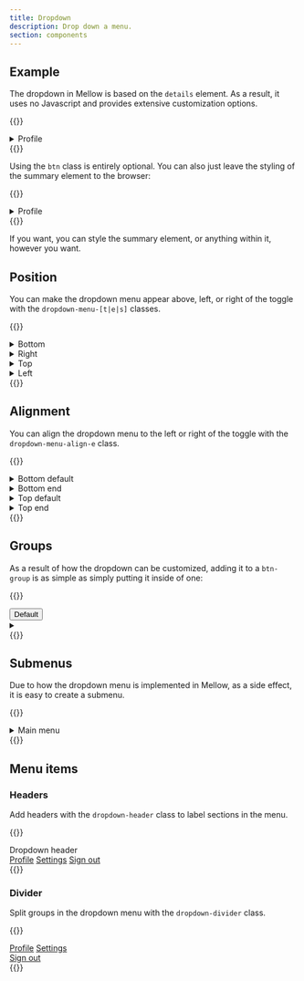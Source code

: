 ```yaml
---
title: Dropdown
description: Drop down a menu.
section: components
---
```


## Example
The dropdown in Mellow is based on the `details` element. As a result, it uses no Javascript and provides extensive customization options.

{{<example>}}
<details class="dropdown btn btn-default">
  <summary>
    Profile <i class="vi vi-angle-down"></i>
  </summary>
  
  <div class="dropdown-menu">
    <a class="dropdown-item active" href="#">Profile</a>
    <a class="dropdown-item" href="#">Settings</a>
    <a class="dropdown-item" href="#">Sign out</a>
  </div>
</details>
{{</example>}}

Using the `btn` class is entirely optional. You can also just leave the styling of the summary element to the browser:

{{<example>}}
<details class="dropdown">
  <summary>
    Profile
  </summary>
  
  <div class="dropdown-menu">
    <a class="dropdown-item active" href="#">Profile</a>
    <a class="dropdown-item" href="#">Settings</a>
    <a class="dropdown-item" href="#">Sign out</a>
  </div>
</details>
{{</example>}}

If you want, you can style the summary element, or anything within it, however you want.

## Position
You can make the dropdown menu appear above, left, or right of the toggle with the `dropdown-menu-[t|e|s]` classes.

{{<example>}}
<details class="dropdown btn btn-color red">
  <summary>
    Bottom <i class="vi vi-angle-down"></i>
  </summary>
  
  <div class="dropdown-menu">
    <a class="dropdown-item" href="#">Profile</a>
    <a class="dropdown-item" href="#">Settings</a>
    <a class="dropdown-item" href="#">Sign out</a>
  </div>
</details>
<details class="dropdown btn btn-color orange">
  <summary>
    Right <i class="vi vi-angle-right"></i>
  </summary>
  
  <div class="dropdown-menu dropdown-menu-e">
    <a class="dropdown-item" href="#">Profile</a>
    <a class="dropdown-item" href="#">Settings</a>
    <a class="dropdown-item" href="#">Sign out</a>
  </div>
</details>
<details class="dropdown btn btn-color amber">
  <summary>
    Top <i class="vi vi-angle-up"></i>
  </summary>
  
  <div class="dropdown-menu dropdown-menu-t">
    <a class="dropdown-item" href="#">Profile</a>
    <a class="dropdown-item" href="#">Settings</a>
    <a class="dropdown-item" href="#">Sign out</a>
  </div>
</details>
<details class="dropdown btn btn-color yellow">
  <summary>
    Left <i class="vi vi-angle-left"></i>
  </summary>
  
  <div class="dropdown-menu dropdown-menu-s">
    <a class="dropdown-item" href="#">Profile</a>
    <a class="dropdown-item" href="#">Settings</a>
    <a class="dropdown-item" href="#">Sign out</a>
  </div>
</details>
{{</example>}}

## Alignment
You can align the dropdown menu to the left or right of the toggle with the `dropdown-menu-align-e` class.

{{<example>}}
<details class="dropdown btn btn-color lime">
  <summary>
    Bottom default <i class="vi vi-angle-down"></i>
  </summary>
  
  <div class="dropdown-menu">
    <a class="dropdown-item" href="#">Profile</a>
    <a class="dropdown-item" href="#">Settings</a>
    <a class="dropdown-item" href="#">Sign out</a>
  </div>
</details>
<details class="dropdown btn btn-color green">
  <summary>
    Bottom end <i class="vi vi-angle-down"></i>
  </summary>
  
  <div class="dropdown-menu dropdown-menu-align-e">
    <a class="dropdown-item" href="#">Profile</a>
    <a class="dropdown-item" href="#">Settings</a>
    <a class="dropdown-item" href="#">Sign out</a>
  </div>
</details>
<details class="dropdown btn btn-color teal">
  <summary>
    Top default <i class="vi vi-angle-up"></i>
  </summary>
  
  <div class="dropdown-menu dropdown-menu-t">
    <a class="dropdown-item" href="#">Profile</a>
    <a class="dropdown-item" href="#">Settings</a>
    <a class="dropdown-item" href="#">Sign out</a>
  </div>
</details>
<details class="dropdown btn btn-color cyan">
  <summary>
    Top end <i class="vi vi-angle-up"></i>
  </summary>
  
  <div class="dropdown-menu dropdown-menu-t dropdown-menu-align-e">
    <a class="dropdown-item" href="#">Profile</a>
    <a class="dropdown-item" href="#">Settings</a>
    <a class="dropdown-item" href="#">Sign out</a>
  </div>
</details>
{{</example>}}

## Groups
As a result of how the dropdown can be customized, adding it to a `btn-group` is as simple as simply putting it inside of one:

{{<example>}}
<div class="btn-group">
  <button type="button" class="btn btn-default">Default</button>
  <details class="dropdown btn btn-default">
    <summary>
      <i class="vi vi-angle-down"></i>
    </summary>
    
    <div class="dropdown-menu">
      <a class="dropdown-item active" href="#">Profile</a>
      <a class="dropdown-item" href="#">Settings</a>
      <a class="dropdown-item" href="#">Sign out</a>
    </div>
  </details>
</div>
{{</example>}}

## Submenus
Due to how the dropdown menu is implemented in Mellow, as a side effect, it is easy to create a submenu.

{{<example>}}
<details class="dropdown btn btn-color blue">
  <summary>
    Main menu <i class="vi vi-angle-down"></i>
  </summary>
  
  <div class="dropdown-menu">
    <a class="dropdown-item" href="#"><i class="vi vi-circle-user"></i> Profile</a>
    <details class="dropdown dropdown-item">
      <summary class="d-flex justify-content-between align-items-center">
        <span><i class="vi vi-gear"></i> Settings</span> <i class="vi vi-angle-right"></i>
      </summary>
      
      <div class="dropdown-menu dropdown-menu-e mt-n1">
        <a class="dropdown-item" href="#"><i class="vi vi-swatchbook"></i> Theme</a>
        <a class="dropdown-item" href="#"><i class="vi vi-shield-keyhole"></i> Privacy</a>
        <a class="dropdown-item" href="#"><i class="vi vi-arrow-right-to-bracket"></i> Account sessions</a>
      </div>
    </details>
    <a class="dropdown-item" href="#"><i class="vi vi-arrow-right-from-bracket"></i> Sign out</a>
  </div>
</details>
{{</example>}}

## Menu items
### Headers
Add headers with the `dropdown-header` class to label sections in the menu.

{{<example class="docs-preview-dropdown-menu">}}
<div class="dropdown-menu">
  <div class="dropdown-header">Dropdown header</div>
  <a class="dropdown-item" href="#">Profile</a>
  <a class="dropdown-item" href="#">Settings</a>
  <a class="dropdown-item" href="#">Sign out</a>
</div>
{{</example>}}

### Divider
Split groups in the dropdown menu with the `dropdown-divider` class.

{{<example class="docs-preview-dropdown-menu">}}
<div class="dropdown-menu">
  <a class="dropdown-item" href="#">Profile</a>
  <a class="dropdown-item" href="#">Settings</a>
  <div class="dropdown-divider"></div>
  <a class="dropdown-item" href="#">Sign out</a>
</div>
{{</example>}}
